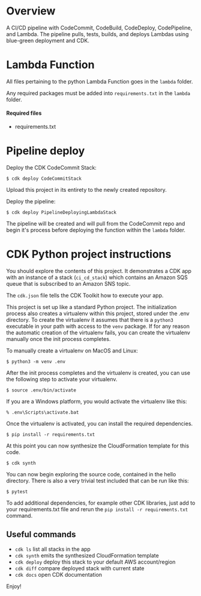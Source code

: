 
# Overview

A CI/CD pipeline with CodeCommit, CodeBuild, CodeDeploy, CodePipeline, and Lambda. The pipeline pulls, tests, builds, and deploys Lambdas using blue-green deployment and CDK.

# Lambda Function

All files pertaining to the python Lambda Function goes in the `lambda` folder.

Any required packages must be added into `requirements.txt` in the `lambda` folder. 

#### Required files
- requirements.txt

# Pipeline deploy

Deploy the CDK CodeCommit Stack:

```
$ cdk deploy CodeCommitStack
```

Upload this project in its entirety to the newly created repository.

Deploy the pipeline:

```
$ cdk deploy PipelineDeployingLambdaStack
```

The pipeline will be created and will pull from the CodeCommit repo and begin it's process before deploying the function within the `lambda` folder.

# CDK Python project instructions

You should explore the contents of this project. It demonstrates a CDK app with an instance of a stack (`ci_cd_stack`)
which contains an Amazon SQS queue that is subscribed to an Amazon SNS topic.

The `cdk.json` file tells the CDK Toolkit how to execute your app.

This project is set up like a standard Python project.  The initialization process also creates
a virtualenv within this project, stored under the .env directory.  To create the virtualenv
it assumes that there is a `python3` executable in your path with access to the `venv` package.
If for any reason the automatic creation of the virtualenv fails, you can create the virtualenv
manually once the init process completes.

To manually create a virtualenv on MacOS and Linux:

```
$ python3 -m venv .env
```

After the init process completes and the virtualenv is created, you can use the following
step to activate your virtualenv.

```
$ source .env/bin/activate
```

If you are a Windows platform, you would activate the virtualenv like this:

```
% .env\Scripts\activate.bat
```

Once the virtualenv is activated, you can install the required dependencies.

```
$ pip install -r requirements.txt
```

At this point you can now synthesize the CloudFormation template for this code.

```
$ cdk synth
```

You can now begin exploring the source code, contained in the hello directory.
There is also a very trivial test included that can be run like this:

```
$ pytest
```

To add additional dependencies, for example other CDK libraries, just add to
your requirements.txt file and rerun the `pip install -r requirements.txt`
command.

## Useful commands

 * `cdk ls`          list all stacks in the app
 * `cdk synth`       emits the synthesized CloudFormation template
 * `cdk deploy`      deploy this stack to your default AWS account/region
 * `cdk diff`        compare deployed stack with current state
 * `cdk docs`        open CDK documentation

Enjoy!
